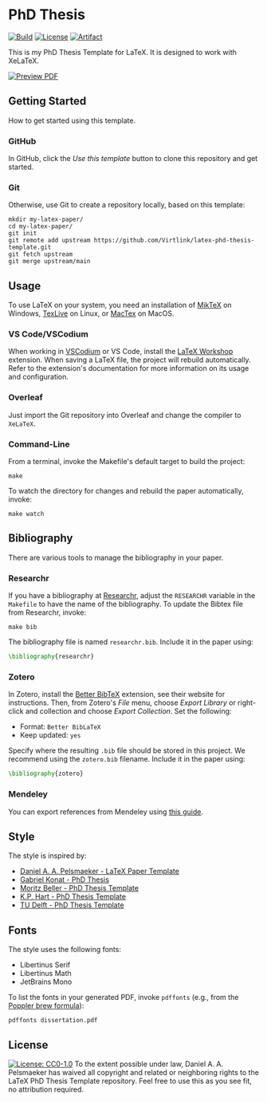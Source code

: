 # PhD Thesis
[![Build](https://github.com/Virtlink/latex-phd-thesis-template/actions/workflows/paper.yaml/badge.svg)](https://github.com/Virtlink/latex-phd-thesis-template/actions)
[![License](https://img.shields.io/github/license/Virtlink/latex-phd-thesis-template)](https://github.com/Virtlink/latex-phd-thesis-template/blob/main/LICENSE)
[![Artifact](https://img.shields.io/badge/artifact-latest-brightgreen)](https://nightly.link/Virtlink/latex-phd-thesis-template/workflows/build/main/paper.zip)

This is my PhD Thesis Template for LaTeX.  It is designed to work with XeLaTeX.

[![Preview PDF](https://img.shields.io/badge/Preview-blue?style=for-the-badge&logo=libreofficewriter)
][pdf-preview]



## Getting Started
How to get started using this template.

### GitHub
In GitHub, click the _Use this template_ button to clone this repository and get started.

### Git
Otherwise, use Git to create a repository locally, based on this template:

```shell
mkdir my-latex-paper/
cd my-latex-paper/
git init
git remote add upstream https://github.com/Virtlink/latex-phd-thesis-template.git
git fetch upstream
git merge upstream/main
```


## Usage
To use LaTeX on your system, you need an installation of [MikTeX](https://miktex.org/) on Windows, [TexLive](https://www.tug.org/texlive/) on Linux, or [MacTex](https://www.tug.org/mactex/) on MacOS.


### VS Code/VSCodium
When working in [VSCodium](https://vscodium.com/) or VS Code, install the [LaTeX Workshop](https://github.com/James-Yu/LaTeX-Workshop/) extension. When saving a LaTeX file, the project will rebuild automatically. Refer to the extension's documentation for more information on its usage and configuration.

### Overleaf
Just import the Git repository into Overleaf and change the compiler to `XeLaTeX`.

### Command-Line
From a terminal, invoke the Makefile's default target to build the project:

```shell
make
```

To watch the directory for changes and rebuild the paper automatically, invoke:

```shell
make watch
```



## Bibliography
There are various tools to manage the bibliography in your paper.

### Researchr
If you have a bibliography at [Researchr](https://researchr.org/), adjust the `RESEARCHR` variable in the `Makefile` to have the name of the bibliography. To update the Bibtex file from Researchr, invoke:

```shell
make bib
```

The bibliography file is named `researchr.bib`. Include it in the paper using:

```latex
\bibliography{researchr}
```

### Zotero
In Zotero, install the [Better BibTeX](https://retorque.re/zotero-better-bibtex/) extension, see their website for instructions. Then, from Zotero's _File_ menu, choose _Export Library_ or right-click and collection and choose _Export Collection_. Set the following:

- Format: `Better BibLaTeX`
- Keep updated: `yes`

Specify where the resulting `.bib` file should be stored in this project. We recommend using the `zotero.bib` filename. Include it in the paper using:

```latex
\bibliography{zotero}
```


### Mendeley
You can export references from Mendeley using [this guide](https://www.mendeley.com/guides/mendeley-reference-manager/08.-exporting-references).



## Style
The style is inspired by:

- [Daniel A. A. Pelsmaeker - LaTeX Paper Template](https://github.com/Virtlink/latex-paper-template/)
- [Gabriel Konat - PhD Thesis](https://github.com/Gohla/dissertation)
- [Moritz Beller - PhD Thesis Template](https://github.com/Inventitech/phd-thesis-template)
- [K.P. Hart - PhD Thesis Template](https://www.overleaf.com/latex/templates/tud-dissertation/tcddkjggskqx)
- [TU Delft - PhD Thesis Template](https://web.archive.org/web/20211206142058/https://www.tudelft.nl/en/tu-delft-corporate-design/downloads/)


## Fonts
The style uses the following fonts:

- Libertinus Serif
- Libertinus Math
- JetBrains Mono

To list the fonts in your generated PDF, invoke `pdffonts` (e.g., from the [Poppler brew formula](https://formulae.brew.sh/formula/poppler)):

```shell
pdffonts dissertation.pdf
```


## License
[![License: CC0-1.0](https://licensebuttons.net/p/zero/1.0/88x31.png)](http://creativecommons.org/publicdomain/zero/1.0/)
To the extent possible under law, Daniel A. A. Pelsmaeker has waived all copyright and related or neighboring rights to the LaTeX PhD Thesis Template repository. Feel free to use this as you see fit, no attribution required.


[pdf-preview]: https://raw.githubusercontent.com/Virtlink/latex-phd-thesis-template/ced2f6b822a9a45251bd1ad65e6d78ce0363b13e/snapshots/20241025T155454-dissertation.pdf